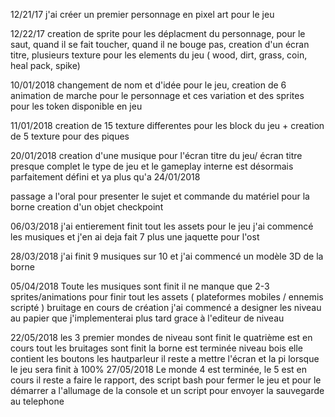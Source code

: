 12/21/17
j'ai créer un premier personnage en pixel art pour le jeu 

12/22/17
creation de sprite pour les déplacment du personnage, pour le saut, quand il se fait toucher, quand il ne bouge pas,
creation d'un écran titre, plusieurs texture pour les elements du jeu ( wood, dirt, grass, coin, heal pack, spike)

10/01/2018
changement de nom et d'idée pour le jeu, creation de 6 animation de marche pour le personnage et ces variation et des sprites pour les token disponible en jeu 

11/01/2018
creation de 15 texture differentes pour les block du jeu + creation de 5 texture pour des piques 

20/01/2018
creation d'une musique pour l'écran titre du jeu/ écran titre presque complet
le type de jeu et le gameplay interne est désormais parfaitement défini et ya plus qu'a 
24/01/2018

passage a l'oral pour presenter le sujet et commande du matériel pour la borne 
creation d'un objet checkpoint 

06/03/2018
j'ai entierement finit tout les assets pour le jeu 
j'ai commencé les musiques et j'en ai deja fait 7 plus une jaquette pour l'ost 

28/03/2018
j'ai finit 9 musiques sur 10 et j'ai commencé un modèle 3D de la borne 

05/04/2018
Toute les musiques sont finit
il ne manque que 2-3 sprites/animations pour finir tout les assets ( plateformes mobiles / ennemis scripté )
bruitage en cours de création
j'ai commencé a designer les niveau au papier que j'implementerai plus tard grace à l'editeur de niveau 

22/05/2018
les 3 premier mondes de niveau sont finit le quatrième est en cours 
tout les bruitages sont finit 
la borne est terminée niveau bois elle contient les boutons les hautparleur il reste a mettre l'écran et la pi lorsque le jeu sera finit à 100%
27/05/2018
Le monde 4 est terminée, le 5 est en cours 
il reste a faire le rapport, des script bash pour fermer le jeu et pour le démarrer a l'allumage de la console et un script pour envoyer la sauvegarde au telephone  
